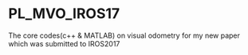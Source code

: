 # PL_MVO_IROS17
The core codes(c++ &amp; MATLAB) on visual odometry for my new paper which was submitted to IROS2017
